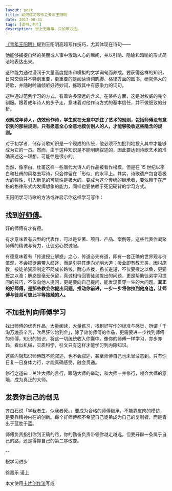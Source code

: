 ```yaml
---
layout: post
title: 如何练习写作之青年王阳明
date: 2017-08-31
tags: [读书,卡片]
description: 世上无难事，只怕笨方法。
---
```




[《青年王阳明》](https://book.douban.com/subject/24870782/)提到王阳明高超写作技巧，尤其体现在诗句——

他能够捕捉自然的美丽或人事中激动人心的瞬间，并以引喻、隐喻和暗喻的形式简洁地表达出来。

这种能力通过浸润于大量高度提炼和模拟的文学词句而养成。要获得这样的知识，日常交谈并不特别重要，更重要的是阅读诗词韵脚、格律方面的图书，研究伟大的诗歌，并随时吟诵倾听好诗妙词，拣取其中有感染力的词句。

这种通过范例学习的方式，有着许多深远的含义。在某些方面，这是对权威的完全驯服。跟着成年诗人的步子走，意味着对他作诗方式的基本信任，并不做细致的分析。

**观察成年诗人，仿效他作诗，学生就在无意中抓住了艺术的规则，包括师傅没有意识到的那些规则。只有愿意全心全意地模仿别人的人，才能够吸收这些隐含的规则。**

对于初学者，储存诗歌知识是一个现成的传统，他必须不加批判地投入其中才能够成为它的一员。然而，由于这种知识是不能明确叙述的，因此要达到诗歌艺术的准确表述这一理想，可能性是很小的。

当然，像李白、杜甫这样一些唐代大诗人的作品被看作楷模，但是在 15 世纪以李白和杜甫的风格去写诗，只会停留在「形似」的水平上。其实，诗歌遗产包含着极大的弹性，引入新见的可能性是极大的。要成为这个传统的继承者，要依赖于在严格的格律形式内发挥想象的能力，同样也要依赖于死记硬背的学习方式。

王阳明学习诗歌的方法或许启示你这样学习写作：

## 找到[好师傅](https://mp.weixin.qq.com/s?__biz=MzA4ODM4ODQ3MQ==&mid=2651932399&idx=2&sn=63a07585fea5b182ec180d1886312826&chksm=8bcf00f7bcb889e1cd8a08a699d954251df2faa1cc3448dcabb67da3d858f171db961ba7003c#rd)。

好的师傅有才有德。

有才意味着有典型的代表作，可以是专著、项目、产品、案例等，这些代表作凝聚师傅的精诚与努力，让徒弟心悦诚服。

有德意味着有「传道授业解惑」之心，传道必先有道，即有一套正确的世界观与价值观，不会把徒弟带入歧途，而是引导其走向光明大道；授业即有教无类，因材施教，按徒弟资质制定不同成长路线，耐心点拨，扬长避短，不仅要授之以鱼，更要授之以渔；解惑是毫无保留，真诚相待回答徒弟提出的问题，更是帮助徒弟学习提问的技巧，不仅向他人提问，更是要向自己提问，能发现贯穿一生的大问题。**真正的好师傅，是那些教会你提出问题，推动你前进，一步一步将你拉到他身边，让师傅与徒弟可彼此平等接触的人。**

## 不加批判向师傅学习

找出师傅的优秀作品，大量阅读，大量练习，找到好写作的标准与感觉，所谓「千淘万漉虽辛苦，吹尽狂沙始到金」，除了效仿师傅的作品，更需要进一步找到师傅的师傅，知识的知识，将这一切统统收入你囊中。像你的师傅一样学习，亦步亦趋，看似机械，实质科学，引文只有这样才能学习到内隐知识。

这些内隐知识师傅既不能叙述，也不会叙述，甚至师傅自己也未曾注意到。只有你日复一日身体力行，才能真确感受，融会贯通。

修行之道曰：关注大师的言行，跟随大师的举动，和大师一并修行，领会大师的意境，成为真正的大师。

## 发表你自己的创见

齐白石说「学我者生，似我者死。」要成为合格的师傅继承，不能靠皮肉的模仿，是要靠精神内在的创新。每个好师傅都不希望自己徒弟成为自己的复制者，而是青出于蓝胜于蓝。

师傅负责指引你到正确的路，你的勤奋负责带领你越走越远，但要开辟一条属于自己的路，还是得靠自己的第二序改变。


--

祝学习进步

徐嘉乐 谨上

本文使用[卡片创作法](http://cnfeat.com/blog/2016/11/20/NabokovWriteStyle/)写成







